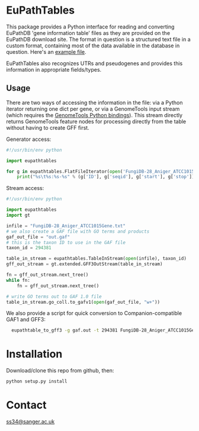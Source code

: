 # EuPathTables
This package provides a Python interface for reading and converting EuPathDB 'gene information table' files as they are provided on the EuPathDB download site. The format in question is a structured text file in a custom format, containing most of the data available in the database in question. Here's an [example file](http://fungidb.org/common/downloads/release-28/Aniger_ATCC1015/txt/FungiDB-28_Aniger_ATCC1015Gene.txt).

EuPathTables also recognizes UTRs and pseudogenes and provides this information in appropriate fields/types.

## Usage
There are two ways of accessing the information in the file: via a Python iterator returning one dict per gene, or via a GenomeTools input stream (which requires the [GenomeTools Python bindings](https://github.com/genometools/genometools/tree/master/gtpython)). This stream directly returns GenomeTools feature nodes for processing directly from the table without having to create GFF first.

Generator access:
```Python
#!/usr/bin/env python

import eupathtables

for g in eupathtables.FlatFileIterator(open('FungiDB-28_Aniger_ATCC1015Gene.txt')):
    print("%s\t%s:%s-%s" % (g['ID'], g['seqid'], g['start'], g['stop']))
```

Stream access:
```Python
#!/usr/bin/env python

import eupathtables
import gt

infile = "FungiDB-28_Aniger_ATCC1015Gene.txt"
# we also create a GAF file with GO terms and products
gaf_out_file = "out.gaf"
# this is the taxon ID to use in the GAF file
taxon_id = 294381

table_in_stream = eupathtables.TableInStream(open(infile), taxon_id)
gff_out_stream = gt.extended.GFF3OutStream(table_in_stream)

fn = gff_out_stream.next_tree()
while fn:
    fn = gff_out_stream.next_tree()

# write GO terms out to GAF 1.0 file
table_in_stream.go_coll.to_gafv1(open(gaf_out_file, "w+"))
```

We also provide a script for quick conversion to Companion-compatible GAF1 and GFF3:

```bash
  eupathtable_to_gff3 -g gaf.out -t 294381 FungiDB-28_Aniger_ATCC1015Gene.txt  > out.gff3
```

# Installation
Download/clone this repo from github, then:
```bash
python setup.py install
```

# Contact
ss34@sanger.ac.uk
